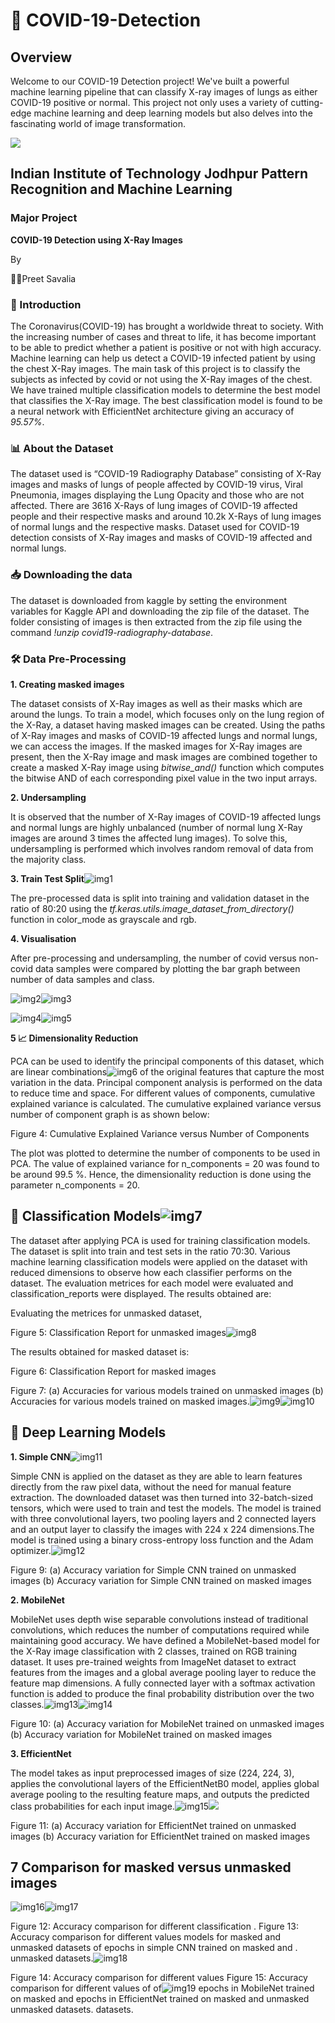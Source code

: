 # 🦠 COVID-19-Detection

## Overview
Welcome to our COVID-19 Detection project! We've built a powerful machine learning pipeline that can classify X-ray images of lungs as either COVID-19 positive or normal. This project not only uses a variety of cutting-edge machine learning and deep learning models but also delves into the fascinating world of image transformation.


![](i)
## Indian Institute of Technology Jodhpur Pattern Recognition and Machine Learning

### **Major Project**

**COVID-19 Detection using X-Ray Images**

By

👨‍🎓Preet Savalia

### 🚀 Introduction

The Coronavirus(COVID-19) has brought a worldwide threat to society. With the increasing number of cases and threat to life, it has become important to be able to predict whether a patient is positive or not with high accuracy. Machine learning can help us detect a COVID-19 infected patient by using the chest X-Ray images. The main task of this project is to classify the subjects as infected by covid or not using the X-Ray images of the chest. We have trained multiple classification models to determine the best model that classifies the X-Ray image. The best classification model is found to be a neural network with EfficientNet architecture giving an accuracy of *95.57%*.

### 📊 About the Dataset

The dataset used is “COVID-19 Radiography Database” consisting of X-Ray images and masks of lungs of people affected by COVID-19 virus, Viral Pneumonia, images displaying the Lung Opacity and those who are not affected. There are 3616 X-Rays of lung images of COVID-19 affected people and their respective masks and around 10.2k X-Rays of lung images of normal lungs and the respective masks. Dataset used for COVID-19 detection consists of X-Ray images and masks of COVID-19 affected and normal lungs.

### 📥 Downloading the data

The dataset is downloaded from kaggle by setting the environment variables for Kaggle API and downloading the zip file of the dataset. The folder consisting of images is then extracted from the zip file using the command *!unzip covid19-radiography-database*.

### 🛠️ Data Pre-Processing

**1. Creating masked images**

The dataset consists of X-Ray images as well as their masks which are around the lungs. To train a model, which focuses only on the lung region of the X-Ray, a dataset having masked images can be created. Using the paths of X-Ray images and masks of COVID-19 affected lungs and normal lungs, we can access the images. If the masked images for X-Ray images are present, then the X-Ray image and mask images are combined together to create a masked X-Ray image using *bitwise\_and()* function which computes the bitwise AND of each corresponding pixel value in the two input arrays.

**2. Undersampling**

It is observed that the number of X-Ray images of COVID-19 affected lungs and normal lungs are highly unbalanced (number of normal lung X-Ray images are around 3 times the affected lung images). To solve this, undersampling is performed which involves random removal of data from the majority class.

**3. Train Test Split**![img1](images/Aspose.Words.9056bac2-50ab-4608-91c3-f98243d7b6cd.001.jpeg)

The pre-processed data is split into training and validation dataset in the ratio of 80:20 using the *tf.keras.utils.image\_dataset\_from\_directory()* function in color\_mode as grayscale and rgb.

**4. Visualisation**

After pre-processing and undersampling, the number of covid versus non-covid data samples were compared by plotting the bar graph between number of data samples and class.

![img2](images/Aspose.Words.9056bac2-50ab-4608-91c3-f98243d7b6cd.002.jpeg)![img3](images/Aspose.Words.9056bac2-50ab-4608-91c3-f98243d7b6cd.003.jpeg)

![img4](images/Aspose.Words.9056bac2-50ab-4608-91c3-f98243d7b6cd.004.jpeg)![img5](images/Aspose.Words.9056bac2-50ab-4608-91c3-f98243d7b6cd.005.jpeg)

**5 📈 Dimensionality Reduction**

PCA can be used to identify the principal components of this dataset, which are linear combinations![img6](images/Aspose.Words.9056bac2-50ab-4608-91c3-f98243d7b6cd.006.jpeg) of the original features that capture the most variation in the data. Principal component analysis is performed on the data to reduce time and space. For different values of components, cumulative explained variance is calculated. The cumulative explained variance versus number of component graph is as shown below:

Figure 4: Cumulative Explained Variance versus Number of Components

The plot was plotted to determine the number of components to be used in PCA. The value of explained variance for n\_components = 20 was found to be around 99.5 %. Hence, the dimensionality reduction is done using the parameter n\_components = 20.

## 🧮 Classification Models![img7](images/Aspose.Words.9056bac2-50ab-4608-91c3-f98243d7b6cd.007.jpeg)

The dataset after applying PCA is used for training classification models. The dataset is split into train and test sets in the ratio 70:30. Various machine learning classification models were applied on the dataset with reduced dimensions to observe how each classifier performs on the dataset. The evaluation metrices for each model were evaluated and classification\_reports were displayed. The results obtained are:

Evaluating the metrices for unmasked dataset,

Figure 5: Classification Report for unmasked images![img8](images/Aspose.Words.9056bac2-50ab-4608-91c3-f98243d7b6cd.008.jpeg)

The results obtained for masked dataset is:

Figure 6: Classification Report for masked images

Figure 7: (a) Accuracies for various models trained on unmasked images (b) Accuracies for various models trained on masked images.![img9](images/Aspose.Words.9056bac2-50ab-4608-91c3-f98243d7b6cd.009.jpeg)![img10](images/Aspose.Words.9056bac2-50ab-4608-91c3-f98243d7b6cd.010.jpeg)

## 🧠 Deep Learning Models

**1. Simple CNN**![img11](images/Aspose.Words.9056bac2-50ab-4608-91c3-f98243d7b6cd.011.jpeg)

Simple CNN is applied on the dataset as they are able to learn features directly from the raw pixel data, without the need for manual feature extraction. The downloaded dataset was then turned into 32-batch-sized tensors, which were used to train and test the models. The model is trained with three convolutional layers, two pooling layers and 2 connected layers and an output layer to classify the images with 224 x 224 dimensions.The model is trained using a binary cross-entropy loss function and the Adam optimizer.![img12](images/Aspose.Words.9056bac2-50ab-4608-91c3-f98243d7b6cd.012.jpeg)

Figure 9: (a) Accuracy variation for Simple CNN trained on unmasked images (b) Accuracy variation for Simple CNN trained on masked images

**2. MobileNet**

MobileNet uses depth wise separable convolutions instead of traditional convolutions, which reduces the number of computations required while maintaining good accuracy. We have defined a MobileNet-based model for the X-Ray image classification with 2 classes, trained on RGB training dataset. It uses pre-trained weights from ImageNet dataset to extract features from the images and a global average pooling layer to reduce the feature map dimensions. A fully connected layer with a softmax activation function is added to produce the final probability distribution over the two classes.![img13](images/Aspose.Words.9056bac2-50ab-4608-91c3-f98243d7b6cd.013.jpeg)![img14](images/Aspose.Words.9056bac2-50ab-4608-91c3-f98243d7b6cd.014.jpeg)

Figure 10: (a) Accuracy variation for MobileNet trained on unmasked images (b) Accuracy variation for MobileNet trained on masked images

**3. EfficientNet**

The model takes as input preprocessed images of size (224, 224, 3), applies the convolutional layers of the EfficientNetB0 model, applies global average pooling to the resulting feature maps, and outputs the predicted class probabilities for each input image.![img15](images/Aspose.Words.9056bac2-50ab-4608-91c3-f98243d7b6cd.015.jpeg)![](images/Aspose.Words.9056bac2-50ab-4608-91c3-f98243d7b6cd.016.jpeg)

Figure 11: (a) Accuracy variation for EfficientNet trained on unmasked images (b) Accuracy variation for EfficientNet trained on masked images

## 7 Comparison for masked versus unmasked images
![img16](images/Aspose.Words.9056bac2-50ab-4608-91c3-f98243d7b6cd.017.jpeg)![img17](img/Aspose.Words.9056bac2-50ab-4608-91c3-f98243d7b6cd.018.jpeg)

Figure 12: Accuracy comparison for different classification . Figure 13: Accuracy comparison for different values models for masked and unmasked datasets of epochs in simple CNN trained on masked and . unmasked datasets.![img18](images/Aspose.Words.9056bac2-50ab-4608-91c3-f98243d7b6cd.019.jpeg)

Figure 14: Accuracy comparison for different values Figure 15: Accuracy comparison for different values of of![img19](images/Aspose.Words.9056bac2-50ab-4608-91c3-f98243d7b6cd.020.jpeg) epochs in MobileNet trained on masked and epochs in EfficientNet trained on masked and unmasked unmasked datasets. datasets.

